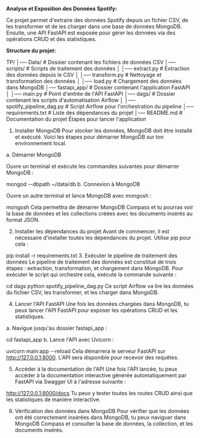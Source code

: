 **Analyse et Exposition des Données Spotify:**

Ce projet permet d'extraire des données Spotify depuis un fichier CSV, de les transformer et de les charger dans une base de données MongoDB. Ensuite, une API FastAPI est exposée pour gérer les données via des opérations CRUD et des statistiques.

**Structure du projet:**

TP/
│── Data/                  # Dossier contenant les fichiers de données CSV
│── scripts/               # Scripts de traitement des données
│   │── extract.py         # Extraction des données depuis le CSV
│   │── transform.py       # Nettoyage et transformation des données
│   │── load.py            # Chargement des données dans MongoDB
│── fastapi_app/           # Dossier contenant l'application FastAPI
│   │── main.py            # Point d'entrée de l'API FastAPI
│── dags/                  # Dossier contenant les scripts d'automatisation Airflow
│   │── spotify_pipeline_dag.py # Script Airflow pour l'orchestration du pipeline
│── requirements.txt       # Liste des dépendances du projet
│── README.md              # Documentation du projet
Étapes pour lancer l'application

1. Installer MongoDB
Pour stocker les données, MongoDB doit être installé et exécuté. Voici les étapes pour démarrer MongoDB sur ton environnement local.

a. Démarrer MongoDB

Ouvre un terminal et exécute les commandes suivantes pour démarrer MongoDB :

mongod --dbpath ~/data/db
b. Connexion à MongoDB

Ouvre un autre terminal et lance MongoDB avec mongosh :

mongosh
Cela permettra de démarrer MongoDB Compass et tu pourras voir la base de données et les collections créées avec les documents insérés au format JSON.

2. Installer les dépendances du projet
Avant de commencer, il est nécessaire d'installer toutes les dépendances du projet. Utilise pip pour cela :


pip install -r requirements.txt
3. Exécuter le pipeline de traitement des données
Le pipeline de traitement des données est constitué de trois étapes : extraction, transformation, et chargement dans MongoDB. Pour exécuter le script qui orchestre cela, exécute la commande suivante :


cd dags
python spotify_pipeline_dag.py
Ce script Airflow va lire les données du fichier CSV, les transformer, et les charger dans MongoDB.

4. Lancer l'API FastAPI
Une fois les données chargées dans MongoDB, tu peux lancer l'API FastAPI pour exposer les opérations CRUD et les statistiques.

a. Navigue jusqu'au dossier fastapi_app :

cd fastapi_app
b. Lance l'API avec Uvicorn :


uvicorn main:app --reload
Cela démarrera le serveur FastAPI sur http://127.0.0.1:8000. L'API sera disponible pour recevoir des requêtes.

5. Accéder à la documentation de l'API
Une fois l'API lancée, tu peux accéder à la documentation interactive générée automatiquement par FastAPI via Swagger UI à l'adresse suivante :

http://127.0.0.1:8000/docs
Tu peux y tester toutes les routes CRUD ainsi que les statistiques de manière interactive.

6. Vérification des données dans MongoDB
Pour vérifier que les données ont été correctement insérées dans MongoDB, tu peux naviguer dans MongoDB Compass et consulter la base de données, la collection, et les documents insérés.

